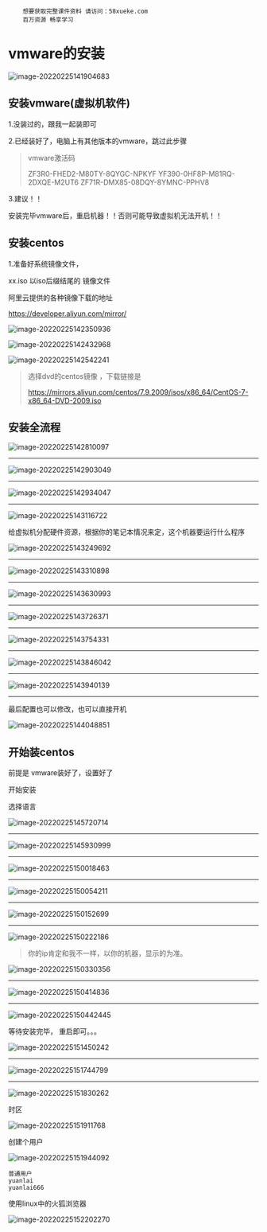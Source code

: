 ```### 此资源由 58学课资源站 收集整理 ###
	想要获取完整课件资料 请访问：58xueke.com
	百万资源 畅享学习

```
# vmware的安装

![image-20220225141904683](pic/image-20220225141904683.png)

## 安装vmware(虚拟机软件)

1.没装过的，跟我一起装即可

2.已经装好了，电脑上有其他版本的vmware，跳过此步骤

> vmware激活码
>
> ZF3R0-FHED2-M80TY-8QYGC-NPKYF
> YF390-0HF8P-M81RQ-2DXQE-M2UT6
> ZF71R-DMX85-08DQY-8YMNC-PPHV8

3.建议！！

安装完毕vmware后，重启机器！！否则可能导致虚拟机无法开机！！



## 安装centos 

1.准备好系统镜像文件，

xx.iso 以iso后缀结尾的 镜像文件

阿里云提供的各种镜像下载的地址

https://developer.aliyun.com/mirror/

![image-20220225142350936](pic/image-20220225142350936.png)



![image-20220225142432968](pic/image-20220225142432968.png)



![image-20220225142542241](pic/image-20220225142542241.png)

>选择dvd的centos镜像 ，下载链接是
>
>https://mirrors.aliyun.com/centos/7.9.2009/isos/x86_64/CentOS-7-x86_64-DVD-2009.iso

## 安装全流程

![image-20220225142810097](pic/image-20220225142810097.png)

---

![image-20220225142903049](pic/image-20220225142903049.png)

---

![image-20220225142934047](pic/image-20220225142934047.png)

---

![image-20220225143116722](pic/image-20220225143116722.png)

给虚拟机分配硬件资源，根据你的笔记本情况来定，这个机器要运行什么程序

![image-20220225143249692](pic/image-20220225143249692.png)

---



![image-20220225143310898](pic/image-20220225143310898.png)

---

![image-20220225143630993](pic/image-20220225143630993.png)



---

![image-20220225143726371](pic/image-20220225143726371.png)

---

![image-20220225143754331](pic/image-20220225143754331.png)



---

![image-20220225143846042](pic/image-20220225143846042.png)

---

![image-20220225143940139](pic/image-20220225143940139.png)

---

最后配置也可以修改，也可以直接开机

![image-20220225144048851](pic/image-20220225144048851.png)





## 开始装centos

前提是 vmware装好了，设置好了

开始安装

选择语言

![image-20220225145720714](pic/image-20220225145720714.png)



---

![image-20220225145930999](pic/image-20220225145930999.png)

---

![image-20220225150018463](pic/image-20220225150018463.png)

---

![image-20220225150054211](pic/image-20220225150054211.png)

---

![image-20220225150152699](pic/image-20220225150152699.png)

---

![image-20220225150222186](pic/image-20220225150222186.png)

> 你的ip肯定和我不一样，以你的机器，显示的为准。

![image-20220225150330356](pic/image-20220225150330356.png)

---

![image-20220225150414836](pic/image-20220225150414836.png)



---

![image-20220225150442445](pic/image-20220225150442445.png)

等待安装完毕， 重启即可。。。

![image-20220225151450242](pic/image-20220225151450242.png)

---

![image-20220225151744799](pic/image-20220225151744799.png)



---

![image-20220225151830262](pic/image-20220225151830262.png)

时区

![image-20220225151911768](pic/image-20220225151911768.png)

创建个用户

![image-20220225151944092](pic/image-20220225151944092.png)

```
普通用户
yuanlai
yuanlai666
```

使用linux中的火狐浏览器

![image-20220225152202270](pic/image-20220225152202270.png)















